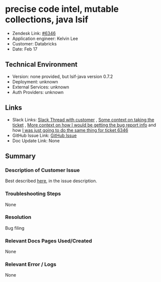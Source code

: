 # precise code intel, mutable collections, java lsif <!-- Ticket Title  Hint: include keywords to make it searchable -->
 
- Zendesk Link: [#6346](https://sourcegraph.zendesk.com/agent/tickets/6346)
- Application engineer: Kelvin Lee
- Customer: Databricks <!-- Redact if this contains personally identifying information -->
- Date: Feb 17

<!-- Data populated from integration, speak to Ben Gordon or Michael Bali if not working -->
<!-- During Internal team trial, fill missing data manually (we are waiting for all data to sync) -->
 
## Technical Environment
- Version: none provided, but lsif-java version 0.7.2
- Deployment: unknown
- External Services: unknown
- Auth Providers: unknown
 
 
## Links
<!-- Data for application engineer manual entry -->
- Slack Links: [Slack Thread with customer](https://sourcegraph.slack.com/archives/C02UM8A9M2R/p1645141234778179) , [Some context on taking the ticket](https://sourcegraph.slack.com/archives/C01HW836940/p1645142025641709?thread_ts=1645139034.179169&cid=C01HW836940) , [More context on how I would be getting the bug report info](https://sourcegraph.slack.com/archives/C02UM8A9M2R/p1645144598388169?thread_ts=1645138219.749019&cid=C02UM8A9M2R) and how [I was just going to do the same thing for ticket 6346](https://sourcegraph.slack.com/archives/C02UM8A9M2R/p1645144663368779?thread_ts=1645141234.778179&cid=C02UM8A9M2R)
- GitHub Issue Link: [GitHub Issue](https://github.com/sourcegraph/lsif-java/issues/397) 
- Doc Update Link: None
 
## Summary
### Description of Customer Issue
Best described [here](https://github.com/sourcegraph/lsif-java/issues/397), in the issue description.
 
### Troubleshooting Steps
None
 
### Resolution
Bug filing
 
### Relevant Docs Pages Used/Created
None
 
### Relevant Error / Logs
None
<!-- Please redact keys, tokens, and personal identifying information -->
 

<!-- Once complete, upload a copy to https://github.com/sourcegraph/support-tools-internal/tree/main/resolved-tickets as a .md file -->
<!-- Name the file 6346.md -->
